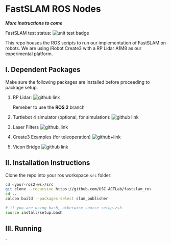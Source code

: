 # FastSLAM ROS Nodes

***More instructions to come***

FastSLAM test status:
![unit test badge](https://github.com/USC-ACTLab/FastSLAM/actions/workflows/run-unit-tests.yml/badge.svg)

This repo houses the ROS scripts to run our implementation of FastSLAM on robots. We are using iRobot Create3 with a RP Lidar A1M8 as our experimental platform.

## I. Dependent Packages

Make sure the following packages are installed before proceeding to package setup.

1. RP Lidar: ![github link](https://github.com/Slamtec/rplidar_ros)

    Remeber to use the **ROS 2** branch

2. Turtlebot 4 simulator (optional, for simulation): ![github link](https://github.com/turtlebot/turtlebot4_simulator)
   
3. Laser Filters ![github_link](https://github.com/ros-perception/laser_filters.git)
   
4. Create3 Examples (for teleoperation) ![github+link](https://github.com/iRobotEducation/create3_examples.git)
   
5. Vicon Bridge ![github link](https://github.com/ethz-asl/vicon_bridge.git)

## II. Installation Instructions

Clone the repo into your ros workspace `src` folder:

``` sh
cd <your-ros2-ws>/src
git clone --recursive https://github.com/USC-ACTLab/fastslam_ros
cd ..
colcon build --packages-select slam_publisher

# if you are using bash, otherwise source setup.zsh
source install/setup.bash 
```
## III. Running
`

